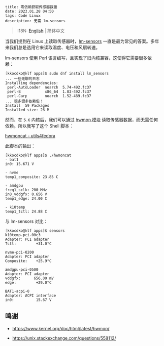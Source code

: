 ```
title: 零依赖获取传感器数据
date: 2023.01.28 04:50
tags: Code Linux
description: 无需 lm-sensors
```

> I18N: [English](/./post/202301280449) | 简体中文

当我们提到在 Linux 上读取传感器时，[lm-sensors](https://github.com/lm-sensors/lm-sensors) 一直是最为常见的答案。多年来我们总是选用它来读取温度、电压和风扇转速。

lm-sensors 使用 Perl 语言编写，且实现了旧内核兼容，这使得它需要很多依赖：

```
[kkocdko@klf apps]$ sudo dnf install lm_sensors
... 一些无聊的日志
Installing dependencies:
 perl-AutoLoader  noarch  5.74-492.fc37
 perl-B           x86_64  1.83-492.fc37
 perl-Carp        noarch  1.52-489.fc37
... 很多很多依赖包！
Install  59 Packages
Installed size: 26 M
```

然而，在 `5.6` 内核后，我们可以通过 [hwmon 模块](https://www.kernel.org/doc/html/latest/hwmon/) 读取传感器数据，而无需任何依赖。所以我写了这个 Shell 脚本：

[hwmoncat - utils4fedora](https://github.com/kkocdko/utils4fedora/tree/master/hwmoncat)

此脚本的输出：

```
[kkocdko@klf apps]$ ./hwmoncat
- bat1
in0: 15.671 V

- nvme
temp1_composite: 23.85 C

- amdgpu
freq1_sclk: 200 MHz
in0_vddgfx: 0.656 V
temp1_edge: 24.00 C

- k10temp
temp1_tctl: 24.88 C
```

与 lm-sensors 对比：

```
[kkocdko@klf apps]$ sensors
k10temp-pci-00c3
Adapter: PCI adapter
Tctl:         +31.0°C

nvme-pci-0200
Adapter: PCI adapter
Composite:    +25.9°C

amdgpu-pci-0500
Adapter: PCI adapter
vddgfx:      656.00 mV
edge:         +29.0°C

BAT1-acpi-0
Adapter: ACPI interface
in0:          15.67 V
```

## 鸣谢

- <https://www.kernel.org/doc/html/latest/hwmon/>

- <https://unix.stackexchange.com/questions/558112/>
